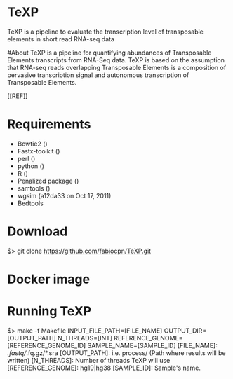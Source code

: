 # TeXP
TeXP is a pipeline to evaluate the transcription level of transposable elements in short read RNA-seq data

#About
TeXP is a pipeline for quantifying abundances of Transposable Elements transcripts from RNA-Seq data. TeXP is based on the assumption that RNA-seq reads overlapping Transposable Elements is a composition of pervasive transcription signal and autonomous transcription of Transposable Elements.

[[REF]]

# Requirements
 - Bowtie2 ()
 - Fastx-toolkit ()
 - perl ()
 - python ()
 - R ()
  - Penalized package ()
 - samtools ()
 - wgsim (a12da33  on Oct 17, 2011)
 - Bedtools
 
# Download
 $> git clone https://github.com/fabiocpn/TeXP.git

# Docker image


# Running TeXP
 $> make -f Makefile INPUT_FILE_PATH=[FILE_NAME] OUTPUT_DIR=[OUTPUT_PATH] N_THREADS=[INT] REFERENCE_GENOME=[REFERENCE_GENOME_ID] SAMPLE_NAME=[SAMPLE_ID]
 [FILE_NAME]: *.fastq/*.fq.gz/*.sra 
 [OUTPUT_PATH]: i.e. process/ (Path where results will be written)
 [N_THREADS]:  Number of threads TeXP will use
 [REFERENCE_GENOME]: hg19|hg38
 [SAMPLE_ID]: Sample's name.
